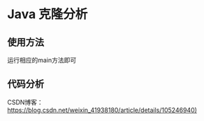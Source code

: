 # Java 克隆分析

## 使用方法
运行相应的main方法即可

## 代码分析
CSDN博客：[https://blog.csdn.net/weixin_41938180/article/details/105246940)
](https://blog.csdn.net/weixin_41938180/article/details/105246940)


